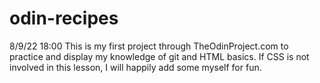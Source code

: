 # odin-recipes

8/9/22 18:00
This is my first project through TheOdinProject.com to practice and display my knowledge of git and HTML basics. If CSS is not involved in this lesson, I will happily add some myself for fun. 